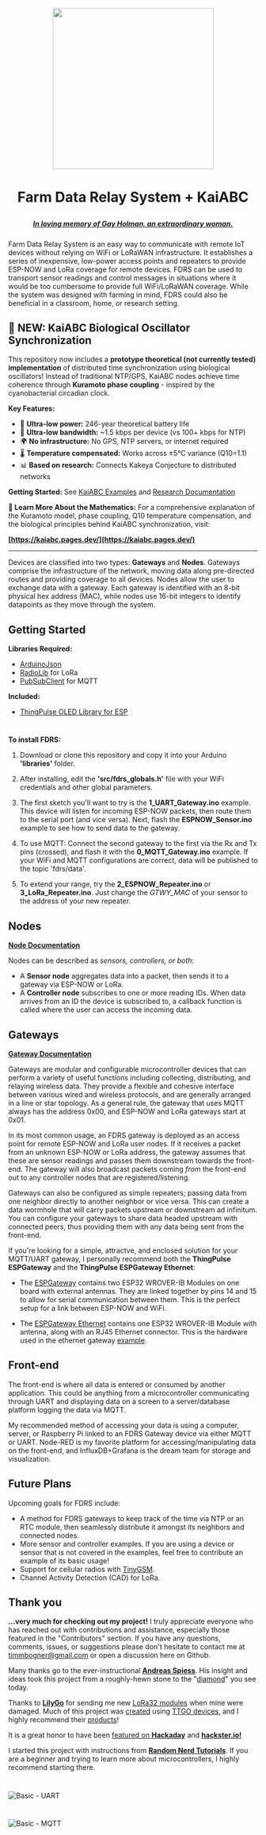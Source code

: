 <p align="center"><img src="extras/fdrs_logo.svg" width="325">

# <p align="center">Farm Data Relay System + KaiABC

##### <p align="center">[***In loving memory of Gay Holman, an extraordinary woman.***](https://www.facebook.com/CFECI/posts/2967989419953119) #####

Farm Data Relay System is an easy way to communicate with remote IoT devices without relying on WiFi or LoRaWAN infrastructure. It establishes a series of inexpensive, low-power access points and repeaters to provide ESP-NOW and LoRa coverage for remote devices. FDRS can be used to transport sensor readings and control messages in situations where it would be too cumbersome to provide full WiFi/LoRaWAN coverage. While the system was designed with farming in mind, FDRS could also be beneficial in a classroom, home, or research setting.

## 🔬 NEW: KaiABC Biological Oscillator Synchronization

This repository now includes a **prototype theoretical (not currently tested) implementation** of distributed time synchronization using biological oscillators! Instead of traditional NTP/GPS, KaiABC nodes achieve time coherence through **Kuramoto phase coupling** - inspired by the cyanobacterial circadian clock.

**Key Features:**
- 🔋 **Ultra-low power:** 246-year theoretical battery life
- 📡 **Ultra-low bandwidth:** ~1.5 kbps per device (vs 100+ kbps for NTP)
- 🌍 **No infrastructure:** No GPS, NTP servers, or internet required
- 🌡️ **Temperature compensated:** Works across ±5°C variance (Q10=1.1)
- 📊 **Based on research:** Connects Kakeya Conjecture to distributed networks

**Getting Started:** See [KaiABC Examples](examples/KaiABC_Sensor/) and [Research Documentation](research/KaiABC/)

**🔬 Learn More About the Mathematics:**
For a comprehensive explanation of the Kuramoto model, phase coupling, Q10 temperature compensation, and the biological principles behind KaiABC synchronization, visit:

**[https://kaiabc.pages.dev/](https://kaiabc.pages.dev/)**

---

Devices are classified into two types: **Gateways** and **Nodes**. Gateways comprise the infrastructure of the network, moving data along pre-directed routes and providing coverage to all devices. Nodes allow the user to exchange data with a gateway. Each gateway is identified with an 8-bit physical hex address (MAC), while nodes use 16-bit integers to identify datapoints as they move through the system.


## Getting Started
**Libraries Required:**
- [ArduinoJson](https://arduinojson.org/)
- [RadioLib](https://github.com/jgromes/RadioLib) for LoRa
- [PubSubClient](https://github.com/knolleary/pubsubclient/) for MQTT

**Included:**
- [ThingPulse OLED Library for ESP](https://github.com/ThingPulse/esp8266-oled-ssd1306)
#
**To install FDRS:**
1. Download or clone this repository and copy it into your Arduino **'libraries'** folder.

2.  After installing, edit the **'src/fdrs_globals.h'** file with your WiFi credentials and other global parameters.

3.  The first sketch you'll want to try is the **1_UART_Gateway.ino** example. This device will listen for incoming ESP-NOW packets, then route them to the serial port (and vice versa). Next, flash the **ESPNOW_Sensor.ino** example to see how to send data to the gateway.

4.  To use MQTT: Connect the second gateway to the first via the Rx and Tx pins (crossed), and flash it with the **0_MQTT_Gateway.ino** example. If your WiFi and MQTT configurations are correct, data will be published to the topic 'fdrs/data'.

5. To extend your range, try the **2_ESPNOW_Repeater.ino** or **3_LoRa_Repeater.ino**. Just change the *GTWY_MAC* of your sensor to the address of your new repeater.


## Nodes
**[Node Documentation](/extras/Node.md)**

Nodes can be described as *sensors, controllers, or both*:
- A **Sensor node** aggregates data into a packet, then sends it to a gateway via ESP-NOW or LoRa.
- A **Controller node** subscribes to one or more reading IDs. When data arrives from an ID the device is subscribed to, a callback function is called where the user can access the incoming data. 
  
## Gateways
**[Gateway Documentation](extras/Gateway.md)**
  
Gateways are modular and configurable microcontroller devices that can perform a variety of useful functions including collecting, distributing, and relaying wireless data. They provide a flexible and cohesive interface between various wired and wireless protocols, and are generally arranged in a line or star topology. As a general rule, the gateway that uses MQTT always has the address 0x00, and ESP-NOW and LoRa gateways start at 0x01.

In its most common usage, an FDRS gateway is deployed as an access point for remote ESP-NOW and LoRa user nodes. If it receives a packet from an unknown ESP-NOW or LoRa address, the gateway assumes that these are sensor readings and passes them downstream towards the front-end. The gateway will also broadcast packets coming *from* the front-end out to any controller nodes that are registered/listening. 

Gateways can also be configured as simple repeaters; passing data from one neighbor directly to another neighbor or vice versa. This can create a data wormhole that will carry packets upstream or downstream ad infinitum. You can configure your gateways to share data headed upstream with connected peers, thus providing them with any data being sent from the front-end.

If you're looking for a simple, attractve, and enclosed solution for your MQTT/UART gateway, I personally recommend both the **ThingPulse ESPGateway** and the **ThingPulse ESPGateway Ethernet**:

- The [ESPGateway](https://thingpulse.com/product/espgateway/) contains two ESP32 WROVER-IB Modules on one board with external antennas. They are linked together by pins 14 and 15 to allow for serial communication between them. This is the perfect setup for a link between ESP-NOW and WiFi.

- The [ESPGateway Ethernet](https://thingpulse.com/product/espgateway-ethernet-esp32-wifi-ble-gateway-with-rj45-ethernet-connector/) contains one ESP32 WROVER-IB Module with antenna, along with an RJ45 Ethernet connector. This is the hardware used in the ethernet gateway [example](https://github.com/timmbogner/Farm-Data-Relay-System/tree/main/examples/Gateway_Examples/1_MQTT_Gateway_Ethernet).
  
## Front-end
 The front-end is where all data is entered or consumed by another application. This could be anything from a microcontroller communicating through UART and displaying data on a screen to a server/database platform logging the data via MQTT.
 
My recommended method of accessing your data is using a computer, server, or Raspberry Pi linked to an FDRS Gateway device via either MQTT or UART. Node-RED is my favorite platform for accessing/manipulating data on the front-end, and InfluxDB+Grafana is the dream team for storage and visualization. 


## Future Plans
Upcoming goals for FDRS include:
- A method for FDRS gateways to keep track of the time via NTP or an RTC module, then seamlessly distribute it amongst its neighbors and connected nodes.
- More sensor and controller examples. If you are using a device or sensor that is not covered in the examples, feel free to contribute an example of its basic usage!
- Support for cellular radios with [TinyGSM](https://github.com/vshymanskyy/TinyGSM).
- Channel Activity Detection (CAD) for LoRa.
 
## Thank you
**...very much for checking out my project!** I truly appreciate everyone who has reached out with contributions and assistance, especially those featured in the "Contributors" section. If you have any questions, comments, issues, or suggestions please don't hesitate to contact me at timmbogner@gmail.com or open a discussion here on Github.

Many thanks go to the ever-instructional [**Andreas Spiess**](https://www.youtube.com/channel/UCu7_D0o48KbfhpEohoP7YSQ). His insight and ideas took this project from a roughly-hewn stone to the "[diamond](https://youtu.be/6JI5wZABWmA)" you see today. 

Thanks to [**LilyGo**](https://www.lilygo.cc/) for sending me new [LoRa32 modules](https://www.lilygo.cc/products/lora32-v1-0-lora-868mhz-915mhz) when mine were damaged. Much of this project was [created](https://github.com/timmbogner/Farm-Data-Relay-System/tree/main/examples/Sensor_Examples/LilyGo_HiGrow_32) using [TTGO devices](https://www.lilygo.cc/products/t-higrow), and I highly recommend their [products](https://www.lilygo.cc/products/lilygo%C2%AE-ttgo-t-display-1-14-inch-lcd-esp32-control-board)!

It is a great honor to have been [featured on **Hackaday**](https://hackaday.com/2022/07/02/farm-data-relay-system/) and [**hackster.io!**](https://www.hackster.io/news/timm-bogner-s-farm-data-relay-system-uses-esp8266-esp32-nodes-and-gateways-for-sensor-networks-b87a75c69f46)
  
I started this project with instructions from [**Random Nerd Tutorials**](https://randomnerdtutorials.com/). If you are a beginner and trying to learn more about microcontrollers, I highly recommend starting there.

 #
![Basic - UART](extras/basic-UART.png)
#
#
![Basic - MQTT](extras/basic-MQTT.png)
#
